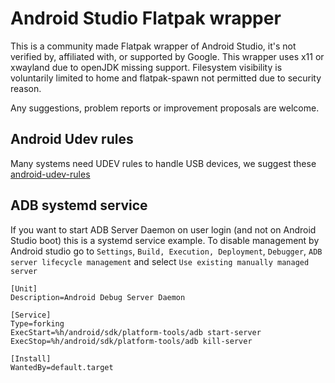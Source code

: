 # Android Studio Flatpak wrapper
This is a community made Flatpak wrapper of Android Studio, it's not verified by, affiliated with, or supported by Google.
This wrapper uses x11 or xwayland due to openJDK missing support. Filesystem visibility is voluntarily limited to home and flatpak-spawn not permitted due to security reason.

Any suggestions, problem reports or improvement proposals are welcome.

## Android Udev rules
Many systems need UDEV rules to handle USB devices, we suggest these [android-udev-rules](https://github.com/M0Rf30/android-udev-rules) 

## ADB systemd service
If you want to start ADB Server Daemon on user login (and not on Android Studio boot) this is a systemd service example.
To disable management by Android studio go to `Settings`, `Build, Execution, Deployment`, `Debugger`, `ADB server lifecycle management` and select `Use existing manually managed server`

```
[Unit]
Description=Android Debug Server Daemon

[Service]
Type=forking
ExecStart=%h/android/sdk/platform-tools/adb start-server
ExecStop=%h/android/sdk/platform-tools/adb kill-server

[Install]
WantedBy=default.target
```